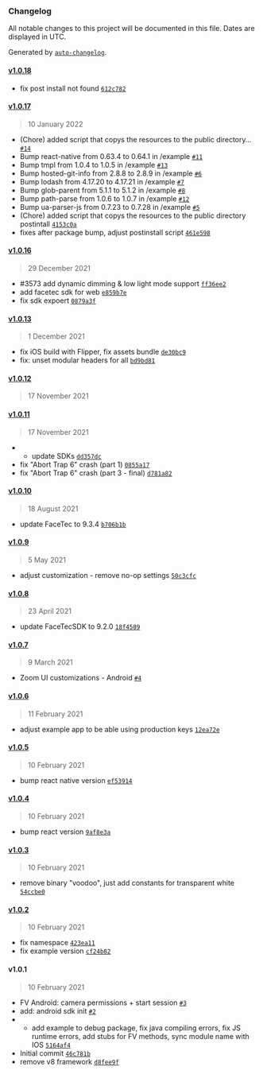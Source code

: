 ### Changelog

All notable changes to this project will be documented in this file. Dates are displayed in UTC.

Generated by [`auto-changelog`](https://github.com/CookPete/auto-changelog).

#### [v1.0.18](https://github.com/GoodDollar/ReactNativeFaceTec/compare/v1.0.17...v1.0.18)

- fix post install not found [`612c782`](https://github.com/GoodDollar/ReactNativeFaceTec/commit/612c78206e40de75174698aa256f2ab9960d7746)

#### [v1.0.17](https://github.com/GoodDollar/ReactNativeFaceTec/compare/v1.0.16...v1.0.17)

> 10 January 2022

- (Chore) added script that copys the resources to the public directory… [`#14`](https://github.com/GoodDollar/ReactNativeFaceTec/pull/14)
- Bump react-native from 0.63.4 to 0.64.1 in /example [`#11`](https://github.com/GoodDollar/ReactNativeFaceTec/pull/11)
- Bump tmpl from 1.0.4 to 1.0.5 in /example [`#13`](https://github.com/GoodDollar/ReactNativeFaceTec/pull/13)
- Bump hosted-git-info from 2.8.8 to 2.8.9 in /example [`#6`](https://github.com/GoodDollar/ReactNativeFaceTec/pull/6)
- Bump lodash from 4.17.20 to 4.17.21 in /example [`#7`](https://github.com/GoodDollar/ReactNativeFaceTec/pull/7)
- Bump glob-parent from 5.1.1 to 5.1.2 in /example [`#8`](https://github.com/GoodDollar/ReactNativeFaceTec/pull/8)
- Bump path-parse from 1.0.6 to 1.0.7 in /example [`#12`](https://github.com/GoodDollar/ReactNativeFaceTec/pull/12)
- Bump ua-parser-js from 0.7.23 to 0.7.28 in /example [`#5`](https://github.com/GoodDollar/ReactNativeFaceTec/pull/5)
- (Chore) added script that copys the resources to the public directory postintall [`4153c0a`](https://github.com/GoodDollar/ReactNativeFaceTec/commit/4153c0a7e8e3abba24e3cc6e08ea65f240b67980)
- fixes after package bump, adjust postinstall script [`461e598`](https://github.com/GoodDollar/ReactNativeFaceTec/commit/461e598d6b685696395a35a6eb1486bcc9f298fe)

#### [v1.0.16](https://github.com/GoodDollar/ReactNativeFaceTec/compare/v1.0.13...v1.0.16)

> 29 December 2021

- #3573 add dynamic dimming & low light mode support [`ff36ee2`](https://github.com/GoodDollar/ReactNativeFaceTec/commit/ff36ee2ff1946844809de26efe366751d0a667d7)
- add facetec sdk for web [`e859b7e`](https://github.com/GoodDollar/ReactNativeFaceTec/commit/e859b7e0b8c1e26a6c437c04d833ae8bebac160a)
- fix sdk expoert [`0879a3f`](https://github.com/GoodDollar/ReactNativeFaceTec/commit/0879a3f9388424e3e477dbde4677794cb2de50d2)

#### [v1.0.13](https://github.com/GoodDollar/ReactNativeFaceTec/compare/v1.0.12...v1.0.13)

> 1 December 2021

- fix iOS build with Flipper, fix assets bundle [`de30bc9`](https://github.com/GoodDollar/ReactNativeFaceTec/commit/de30bc9c14f7f9f8d76c8b5780b1884e2afb1d97)
- fix: unset modular headers for all [`bd9bd81`](https://github.com/GoodDollar/ReactNativeFaceTec/commit/bd9bd810fb0fc2f290eb32c8b04619786b667a04)

#### [v1.0.12](https://github.com/GoodDollar/ReactNativeFaceTec/compare/v1.0.11...v1.0.12)

> 17 November 2021

#### [v1.0.11](https://github.com/GoodDollar/ReactNativeFaceTec/compare/v1.0.10...v1.0.11)

> 17 November 2021

- - update SDKs [`dd357dc`](https://github.com/GoodDollar/ReactNativeFaceTec/commit/dd357dcbe7b969fe85cc2d8a1178270725f46e4d)
- fix "Abort Trap 6" crash (part 1) [`0855a17`](https://github.com/GoodDollar/ReactNativeFaceTec/commit/0855a17c77f75f17f8c301644922acc4529e0c76)
- fix "Abort Trap 6" crash (part 3 - final) [`d781a82`](https://github.com/GoodDollar/ReactNativeFaceTec/commit/d781a82250d35703dc16abd42eb08a4ba1f6209a)

#### [v1.0.10](https://github.com/GoodDollar/ReactNativeFaceTec/compare/v1.0.9...v1.0.10)

> 18 August 2021

- update FaceTec to 9.3.4 [`b706b1b`](https://github.com/GoodDollar/ReactNativeFaceTec/commit/b706b1b4abf8ffaf2c9db0604f2ac425fad07eff)

#### [v1.0.9](https://github.com/GoodDollar/ReactNativeFaceTec/compare/v1.0.8...v1.0.9)

> 5 May 2021

- adjust customization - remove no-op settings [`50c3cfc`](https://github.com/GoodDollar/ReactNativeFaceTec/commit/50c3cfcf48c6fa531d4d36d032c39c1b37f7c3f3)

#### [v1.0.8](https://github.com/GoodDollar/ReactNativeFaceTec/compare/v1.0.7...v1.0.8)

> 23 April 2021

- update FaceTecSDK to 9.2.0 [`18f4589`](https://github.com/GoodDollar/ReactNativeFaceTec/commit/18f458911c0377ce7c68064c8f09719396bcd8b2)

#### [v1.0.7](https://github.com/GoodDollar/ReactNativeFaceTec/compare/v1.0.6...v1.0.7)

> 9 March 2021

- Zoom UI customizations - Android [`#4`](https://github.com/GoodDollar/ReactNativeFaceTec/pull/4)

#### [v1.0.6](https://github.com/GoodDollar/ReactNativeFaceTec/compare/v1.0.5...v1.0.6)

> 11 February 2021

- adjust example app to be able using production keys [`12ea72e`](https://github.com/GoodDollar/ReactNativeFaceTec/commit/12ea72e5eb91d81fc8d187511b3ad97d2bfd0c88)

#### [v1.0.5](https://github.com/GoodDollar/ReactNativeFaceTec/compare/v1.0.4...v1.0.5)

> 10 February 2021

- bump react native version [`ef53914`](https://github.com/GoodDollar/ReactNativeFaceTec/commit/ef539142ebf841ae7455dfe9de8b2a7871ff0e56)

#### [v1.0.4](https://github.com/GoodDollar/ReactNativeFaceTec/compare/v1.0.3...v1.0.4)

> 10 February 2021

- bump react version [`9af8e3a`](https://github.com/GoodDollar/ReactNativeFaceTec/commit/9af8e3a25af7850e8bcaf67b6709a5ded7772e31)

#### [v1.0.3](https://github.com/GoodDollar/ReactNativeFaceTec/compare/v1.0.2...v1.0.3)

> 10 February 2021

- remove binary "voodoo", just add constants for transparent white [`54ccbe0`](https://github.com/GoodDollar/ReactNativeFaceTec/commit/54ccbe00daf75365c001d7911f5c705d575a4c50)

#### [v1.0.2](https://github.com/GoodDollar/ReactNativeFaceTec/compare/v1.0.1...v1.0.2)

> 10 February 2021

- fix namespace [`423ea11`](https://github.com/GoodDollar/ReactNativeFaceTec/commit/423ea116d297f3e1477cdb1113b4b0b37ce39b67)
- fix example version [`cf24b82`](https://github.com/GoodDollar/ReactNativeFaceTec/commit/cf24b82c7e4c36da36c0e6e8032e2fe2279c04d3)

#### v1.0.1

> 10 February 2021

- FV Android: camera permissions + start session [`#3`](https://github.com/GoodDollar/ReactNativeFaceTec/pull/3)
- add: android sdk init [`#2`](https://github.com/GoodDollar/ReactNativeFaceTec/pull/2)
- - add example to debug package, fix java compiling errors, fix JS runtime errors, add stubs for FV methods, sync module name with IOS [`5164af4`](https://github.com/GoodDollar/ReactNativeFaceTec/commit/5164af47a20c5a81b082cc2066ec6786949db244)
- Initial commit [`46c781b`](https://github.com/GoodDollar/ReactNativeFaceTec/commit/46c781b4c1b3717a2b71e68ced63d5c3143a260a)
- remove v8 framework [`d8fee9f`](https://github.com/GoodDollar/ReactNativeFaceTec/commit/d8fee9fdd192fcc359b182698f064df09283b0a8)
